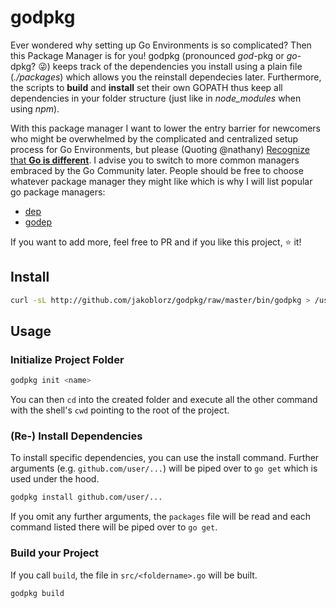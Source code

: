 # godpkg
Ever wondered why setting up Go Environments is so complicated? Then this Package Manager is for you! godpkg (pronounced *god*-pkg or *go*-dpkg? :stuck_out_tongue_winking_eye:) keeps track of the dependencies you install using a plain file (*./packages*) which allows you the reinstall dependecies later. Furthermore, the scripts to **build** and **install** set their own GOPATH thus keep all dependencies in your folder structure (just like in *node_modules* when using *npm*).

With this package manager I want to lower the entry barrier for newcomers who might be overwhelmed by the complicated and centralized setup process for Go Environments, but please (Quoting @nathany) [Recognize that **Go is different**](https://nathany.com/go-packages/). I advise you to switch to more common managers embraced by the Go Community later.
People should be free to choose whatever package manager they might like which is why I will list popular go package managers:
  - [dep](https://github.com/golang/dep)
  - [godep](https://github.com/tools/godep)
  
 If you want to add more, feel free to PR and if you like this project, :star: it!

## Install
```bash
curl -sL http://github.com/jakoblorz/godpkg/raw/master/bin/godpkg > /usr/local/bin/godpkg && chmod +x /usr/local/bin/godpkg
```

## Usage
### Initialize Project Folder
```bash
godpkg init <name>
```
You can then `cd` into the created folder and execute all the other command with the shell's `cwd` pointing to the root of the project.

### (Re-) Install Dependencies
To install specific dependencies, you can use the install command. Further arguments (e.g. `github.com/user/...`) will be piped over to `go get` which is used under the hood.
```bash
godpkg install github.com/user/...
```
If you omit any further arguments, the `packages` file will be read and each command listed there will be piped over to `go get`.

### Build your Project
If you call `build`, the file in `src/<foldername>.go` will be built.
```bash
godpkg build
```
